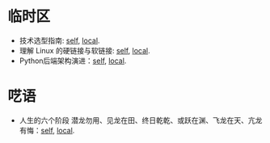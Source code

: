 # 临时区

* 技术选型指南: [self](https://blog.wangke.io/articles/bdde8563_%E6%8A%80%E6%9C%AF%E9%80%89%E5%9E%8B%E6%8C%87%E5%8D%97), [local](/mhtml/技术选型指南%20-%20技术原创%20-%20Angular%20资源集锦.mhtml).
* 理解 Linux 的硬链接与软链接: [self](https://www.ibm.com/developerworks/cn/linux/l-cn-hardandsymb-links/index.html), [local](/mhtml/理解%20Linux%20的硬链接与软链接.mhtml).
* Python后端架构演进：[self](https://zhu327.github.io/2018/07/19/python%E5%90%8E%E7%AB%AF%E6%9E%B6%E6%9E%84%E6%BC%94%E8%BF%9B/), [local](/mhtml/Python后端架构演进%20·%20跬步.mhtml).

# 呓语

* 人生的六个阶段 潜龙勿用、见龙在田、终日乾乾、或跃在渊、飞龙在天、亢龙有悔：[self](https://www.douban.com/note/482117203/), [local](/mhtml/人生的六个阶段%20潜龙勿用、见龙在田、终日乾乾、或跃在渊、飞龙在天、亢龙有悔.mhtml).

